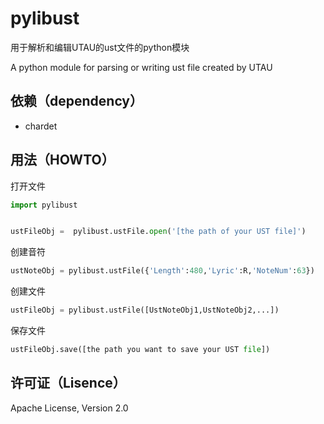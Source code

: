 # pylibust

用于解析和编辑UTAU的ust文件的python模块

A python module for parsing or writing ust file created by UTAU

## 依赖（dependency）

* chardet

## 用法（HOWTO）

打开文件

```python
import pylibust


ustFileObj =  pylibust.ustFile.open('[the path of your UST file]')
```

创建音符
```python
ustNoteObj = pylibust.ustFile({'Length':480,'Lyric':R,'NoteNum':63})
```

创建文件
```python
ustFileObj = pylibust.ustFile([UstNoteObj1,UstNoteObj2,...])
```

保存文件
```python
ustFileObj.save([the path you want to save your UST file])
```

## 许可证（Lisence）
Apache License, Version 2.0
